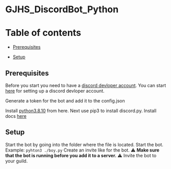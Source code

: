 # GJHS_DiscordBot_Python

Table of contents
=================
<!--ts-->
   * [Prerequisites](#prerequisites)
<!--       * [Clasp](#clasp)
      * [Copy](#copy) -->
   * [Setup](#setup)
<!--    * [Resources](#resources)
     * [Andrew Stillman](#andrew-stillman)
     * [mhawksey](#mhawksey)
     * [Adam L](#adam-l)
   * [Troubleshooting](#troubleshooting)
     * [PowerShell](#powershell) -->
<!--te-->

Prerequisites
-----

Before you start you need to have a [discord devloper account](https://discord.com/developers/applications).
You can start [here](https://www.digitaltrends.com/gaming/how-to-make-a-discord-bot/) for setting up a discord devloper account.

Generate a token for the bot and add it to the config.json

Install [python3.8.10](https://www.python.org/downloads/release/python-3810/) from here.
Next use pip3 to install discord.py. Install docs [here](https://discordpy.readthedocs.io/en/stable/intro.html)



Setup
-----

Start the bot by going into the folder where the file is located.
Start the bot. Example: `pyhton3 ./boy.py` 
Create an invite like for the bot.
:warning: **Make sure that the bot is running before you add it to a server.** :warning:
Invite the bot to your guild.
